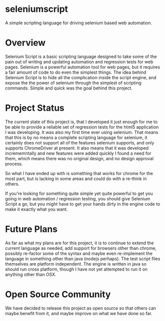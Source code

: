 seleniumscript
==============

A simple scripting language for driving selenium based web automation.

Overview
========

Selenium Script is a basic scripting language designed to take some of the pain out of writing and updating automation and regression tests for web pages.  Selenium is a powerful automation tool for web pages, but it requires a fair amount of code to do even the simplest things.  The idea behind Selenium Script is to hide all the complication inside the script engine, and expose the the power of selenium through the simplest of scripting commands.  Simple and quick was the goal behind this project.

Project Status
==============

The current state of this project is, that I developed it just enough for me to be able to provide a reliable set of regression tests for the html5 application I was developing.  It was also my first time ever using selenium.  That means that this is by no means a complete scripting language for selenium, it certainly does not support all of the features selenium supports, and only supports ChromeDriver at present.  It also means that it was developed incrememntally and new features were added quickly I found a need for them, which means there was no original design, and no design approval process.

So what I have ended up with is something that works for chrome for the most part, but is lacking in some areas and could do with a re-think in others.

If you're looking for something quite simple yet quite powerful to get you going in web automation / regression testing, you should give Selenium Script a go, but you might have to get your hands dirty in the engine code to make it exactly what you want.

Future Plans
============

As far as what my plans are for this project, it is to continue to extend the current language as needed, add support for browsers other than chrome, possibly re-factor some of the syntax and maybe even re-implement the language in something other than java (nodejs perhaps).  The test script files themselves are platform independent.  The engine is written in java so should run cross platform, though I have not yet attempted to run it on anything other than OSX.

Open Source Community
=====================

We have decided to release this project as open source so that others can maybe benefit from it, and maybe improve on what we have done so far.
